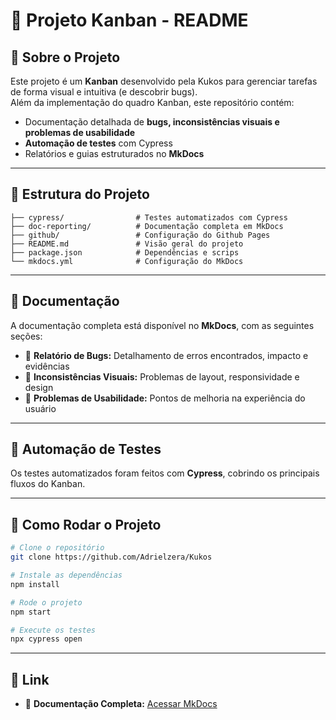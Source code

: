 
# 📝 Projeto Kanban - README

## 📌 Sobre o Projeto
Este projeto é um **Kanban** desenvolvido pela Kukos para gerenciar tarefas de forma visual e intuitiva (e descobrir bugs).  
Além da implementação do quadro Kanban, este repositório contém:  
- Documentação detalhada de **bugs, inconsistências visuais e problemas de usabilidade**  
- **Automação de testes** com Cypress  
- Relatórios e guias estruturados no **MkDocs**

---

## 📂 Estrutura do Projeto

```plaintext
├── cypress/                # Testes automatizados com Cypress
├── doc-reporting/          # Documentação completa em MkDocs                  
├── github/                 # Configuração do Github Pages               
├── README.md               # Visão geral do projeto
├── package.json            # Dependências e scrips
└── mkdocs.yml              # Configuração do MkDocs
```

---

## 📖 Documentação

A documentação completa está disponível no **MkDocs**, com as seguintes seções:  
- 🐛 **Relatório de Bugs:** Detalhamento de erros encontrados, impacto e evidências  
- 🎨 **Inconsistências Visuais:** Problemas de layout, responsividade e design  
- 👥 **Problemas de Usabilidade:** Pontos de melhoria na experiência do usuário  

---

## 🧪 Automação de Testes

Os testes automatizados foram feitos com **Cypress**, cobrindo os principais fluxos do Kanban.

---

## 🚀 Como Rodar o Projeto

```bash
# Clone o repositório
git clone https://github.com/Adrielzera/Kukos

# Instale as dependências
npm install

# Rode o projeto
npm start

# Execute os testes
npx cypress open
```

---

## 🔗 Link 
- 📘 **Documentação Completa:** [Acessar MkDocs](https://adrielzera.github.io/Kukos/) 
